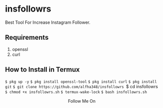 # insfollowrs
Best Tool For Increase Instagram Follower.
## Requirements
1. openssl
2. curl
## How to Install in Termux
`$ pkg up -y`
`$ pkg install openssl-tool`
`$ pkg install curl`
`$ pkg install git`
`$ git clone https://github.com/alfha348/insfollowrs
`$ cd insfollowrs
`$ chmod +x insfollowrs.sh`
`$ termux-wake-lock`
`$ bash insfollowrs.sh`
<p align="center">
  Follow Me On
</p>
